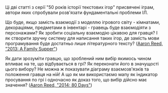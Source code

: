 Ці дві статті з серії "50 років історії текстових ігор" присвячені іграм, автори яких спробували розв'язати фундаментальні проблеми ІЛ.

Що буде, якщо замість взаємодії з моделлю ігрового світу - кімнатами, декораціями, предметами в інвентарі - гравець буде взаємодіяти з персонажами? Як зробити соціальну взаємодію цікавою для гравця? І як створити зручну систему для написання таких ігор, де замість мови програмування буде достатньо лише літературного тексту? ([Aaron Reed, "2013: A Family Supper"](https://if50.substack.com/p/2013-a-family-supper))

Як дати зрозуміти гравцю, що зроблений ним вибір якимось чином впливає на те, що відбувається в грі? Як переконати його в значущості цього вибору? Не можна ж показувати діаграму взаємозв'язків та положення гравця на ній! А що як ми використаємо мапу як індикатор просування по грі і одночасно як доказ того, що вибір дійсно має значення? ([Aaron Reed, "2014: 80 Days"](https://if50.substack.com/p/2014-80-days))
